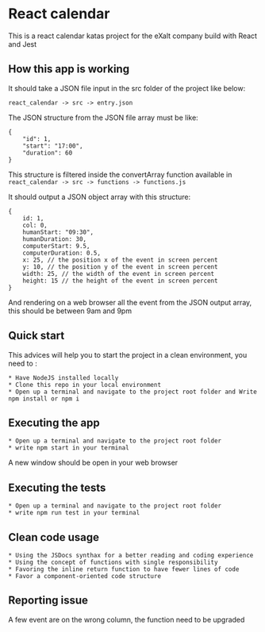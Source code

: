 # React calendar

This is a react calendar katas project for the eXalt company build with React and Jest

## How this app is working

It should take a JSON file input in the src folder of the project like below:

`react_calendar -> src -> entry.json `

The JSON structure from the JSON file array must be like:

```
{
    "id": 1,
    "start": "17:00",
    "duration": 60
}
```

This structure is filtered inside the convertArray function available in `react_calendar -> src -> functions -> functions.js`

It should output a JSON object array with this structure:

```
{
    id: 1,
    col: 0,
    humanStart: "09:30",
    humanDuration: 30,
    computerStart: 9.5,
    computerDuration: 0.5,
    x: 25, // the position x of the event in screen percent
    y: 10, // the position y of the event in screen percent
    width: 25, // the width of the event in screen percent
    height: 15 // the height of the event in screen percent
}
```

And rendering on a web browser all the event from the JSON output array, this should be between 9am and 9pm

## Quick start

This advices will help you to start the project in a clean environment, you need to :

    * Have NodeJS installed locally
    * Clone this repo in your local environment
    * Open up a terminal and navigate to the project root folder and Write npm install or npm i

## Executing the app

    * Open up a terminal and navigate to the project root folder
    * write npm start in your terminal

A new window should be open in your web browser

## Executing the tests

    * Open up a terminal and navigate to the project root folder
    * write npm run test in your terminal

## Clean code usage

    * Using the JSDocs synthax for a better reading and coding experience
    * Using the concept of functions with single responsibility
    * Favoring the inline return function to have fewer lines of code
    * Favor a component-oriented code structure

## Reporting issue

A few event are on the wrong column, the function need to be upgraded
